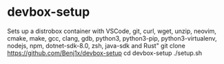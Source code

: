 # devbox-setup
Sets up a distrobox container with VSCode, git, curl, wget, unzip, neovim, cmake, make, gcc, clang, gdb, python3, python3-pip, python3-virtualenv, nodejs, npm, dotnet-sdk-8.0, zsh, java-sdk and Rust"
git clone https://github.com/Benj1x/devbox-setup
cd devbox-setup
./setup.sh
